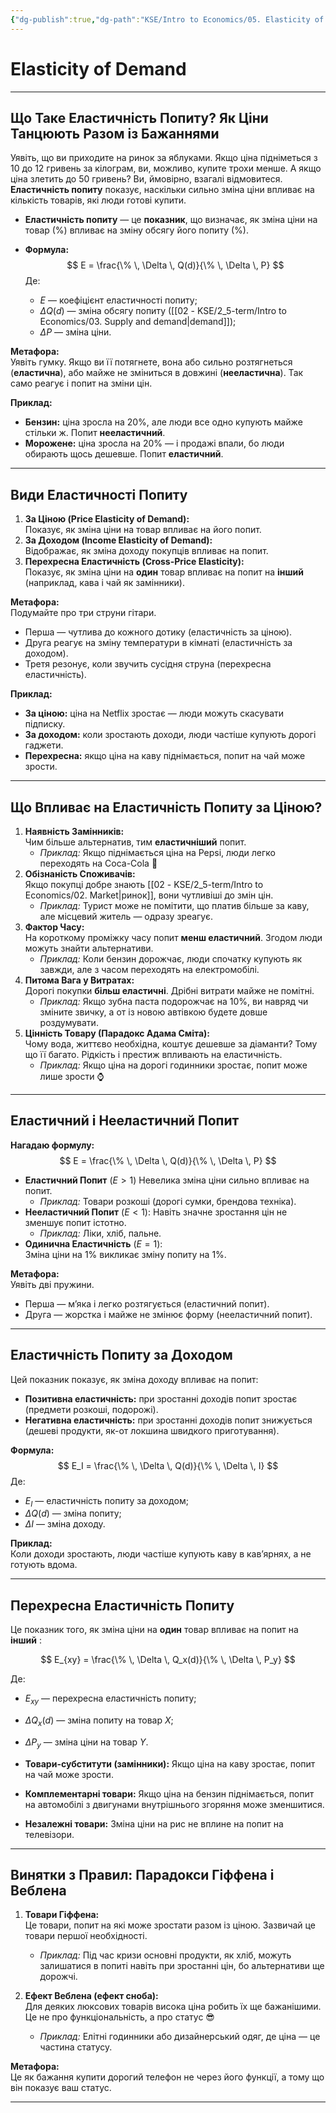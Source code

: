 ```yaml
---
{"dg-publish":true,"dg-path":"KSE/Intro to Economics/05. Elasticity of Demand.md","permalink":"/kse/intro-to-economics/05-elasticity-of-demand/","tags":["kse","economics"],"created":"2025-02-03T00:17:02.517+02:00","updated":"2025-02-03T20:04:55.967+02:00"}
---
```


# Elasticity of Demand
---

## Що Таке Еластичність Попиту? Як Ціни Танцюють Разом із Бажаннями

Уявіть, що ви приходите на ринок за яблуками. Якщо ціна підніметься з 10 до 12 гривень за кілограм, ви, можливо, купите трохи менше. А якщо ціна злетить до 50 гривень? Ви, ймовірно, взагалі відмовитеся. 
**Еластичність попиту** показує, наскільки сильно зміна ціни впливає на кількість товарів, які люди готові купити.

- **Еластичність попиту** — це **показник**, що визначає, як зміна ціни на товар (%) впливає на зміну обсягу його попиту (%).
  
- <strong><span style="color: var(--color-aqua);">Формула:</span></strong>  
  $$ 
  E = \frac{\% \, \Delta \, Q(d)}{\% \, \Delta \, P} 
  $$
  Де:
  - $E$ — коефіцієнт еластичності попиту;
  - $\Delta Q(d)$ — зміна обсягу попиту ([[02 - KSE/2_5-term/Intro to Economics/03. Supply and demand\|demand]]);
  - $\Delta P$ — зміна ціни.

<strong><span style="color: var(--color-purple);">Метафора:</span></strong>  
Уявіть гумку. Якщо ви її потягнете, вона або сильно розтягнеться (<strong><span style="color: var(--color-aqua);">еластична</span></strong>), або майже не зміниться в довжині (<strong><span style="color: var(--color-red);">нееластична</span></strong>). Так само реагує і попит на зміни цін.

<strong><span style="color: var(--color-green);">Приклад:</span></strong>  
- **Бензин:** ціна зросла на 20%, але люди все одно купують майже стільки ж. Попит <strong><span style="color: var(--color-red);">нееластичний</span></strong>.  
- **Морожене:** ціна зросла на 20% — і продажі впали, бо люди обирають щось дешевше. Попит <strong><span style="color: var(--color-aqua);">еластичний</span></strong>.

---

## Види Еластичності Попиту

1. **За Ціною (Price Elasticity of Demand):**  
   Показує, як зміна ціни на товар впливає на його попит.
2. **За Доходом (Income Elasticity of Demand):**  
   Відображає, як зміна доходу покупців впливає на попит.
3. **Перехресна Еластичність (Cross-Price Elasticity):**  
   Показує, як зміна ціни на <strong><span style="color: var(--color-orange);">один</span></strong> товар впливає на попит на <strong><span style="color: var(--color-blue);">інший</span></strong> (наприклад, кава і чай як замінники).

<strong><span style="color: var(--color-purple);">Метафора:</span></strong>  
Подумайте про три струни гітари.  
- Перша — чутлива до кожного дотику (еластичність за ціною).  
- Друга реагує на зміну температури в кімнаті (еластичність за доходом).  
- Третя резонує, коли звучить сусідня струна (перехресна еластичність).

<strong><span style="color: var(--color-green);">Приклад:</span></strong>  
- **За ціною:** ціна на Netflix зростає — люди можуть скасувати підписку.  
- **За доходом:** коли зростають доходи, люди частіше купують дорогі гаджети.  
- **Перехресна:** якщо ціна на каву піднімається, попит на чай може зрости.

---

## Що Впливає на Еластичність Попиту за Ціною?

1. **Наявність Замінників:**  
   Чим більше альтернатив, тим <strong><span style="color: var(--color-aqua);">еластичніший</span></strong> попит.  
   - *Приклад:* Якщо піднімається ціна на Pepsi, люди легко переходять на Coca-Cola 🥤
2. **Обізнаність Споживачів:**  
   Якщо покупці добре знають [[02 - KSE/2_5-term/Intro to Economics/02. Market\|ринок]], вони чутливіші до змін цін.  
   - *Приклад:* Турист може не помітити, що платив більше за каву, але місцевий житель — одразу зреагує.
3. **Фактор Часу:**  
   На короткому проміжку часу попит <strong><span style="color: var(--color-red);">менш еластичний</span></strong>. Згодом люди можуть знайти альтернативи.  
   - *Приклад:* Коли бензин дорожчає, люди спочатку купують як завжди, але з часом переходять на електромобілі.
4. **Питома Вага у Витратах:**  
   Дорогі покупки <strong><span style="color: var(--color-aqua);">більш еластичні</span></strong>. Дрібні витрати майже не помітні.  
   - *Приклад:* Якщо зубна паста подорожчає на 10%, ви навряд чи зміните звичку, а от із новою автівкою будете довше роздумувати.
5. **Цінність Товару (Парадокс Адама Сміта):**  
   Чому вода, життєво необхідна, коштує дешевше за діаманти? Тому що її багато. Рідкість і престиж впливають на еластичність.
   - *Приклад:* Якщо ціна на дорогі годинники зростає, попит може лише зрости ⌚️

---

## Еластичний і Нееластичний Попит

**Нагадаю формулу:**
  $$ 
  E = \frac{\% \, \Delta \, Q(d)}{\% \, \Delta \, P} 
  $$

- <strong><span style="color: var(--color-aqua);">Еластичний Попит</span></strong>  ($E > 1$)
  Невелика зміна ціни сильно впливає на попит.  
  - *Приклад:* Товари розкоші (дорогі сумки, брендова техніка).
- <strong><span style="color: var(--color-red);">Нееластичний Попит</span></strong>  ($E < 1$):
  Навіть значне зростання цін не зменшує попит істотно.  
  - *Приклад:* Ліки, хліб, пальне.
- **Одинична Еластичність** ($E = 1$):  
  Зміна ціни на 1% викликає зміну попиту на 1%.

<strong><span style="color: var(--color-purple);">Метафора:</span></strong>  
Уявіть дві пружини.  
- Перша — м’яка і легко розтягується (еластичний попит).  
- Друга — жорстка і майже не змінює форму (нееластичний попит).

---

## Еластичність Попиту за Доходом

Цей показник показує, як зміна доходу впливає на попит:

- <strong><span style="color: var(--color-green);">Позитивна еластичність:</span></strong> при зростанні доходів попит зростає (предмети розкоші, подорожі).  
- <strong><span style="color: var(--color-red);">Негативна еластичність:</span></strong> при зростанні доходів попит знижується (дешеві продукти, як-от локшина швидкого приготування).

**Формула:**  
$$
E_I = \frac{\% \, \Delta \, Q(d)}{\% \, \Delta \, I}
$$
Де:
- $E_I$ — еластичність попиту за доходом;
- $\Delta Q(d)$ — зміна попиту;
- $\Delta I$ — зміна доходу.

<strong><span style="color: var(--color-green);">Приклад:</span></strong>  
Коли доходи зростають, люди частіше купують каву в кав’ярнях, а не готують вдома.

---

## Перехресна Еластичність Попиту

Це показник того, як зміна ціни на <strong><span style="color: var(--color-orange);">один</span></strong> товар впливає на попит на <strong><span style="color: var(--color-blue);">інший</span></strong> :

$$
E_{xy} = \frac{\% \, \Delta \, Q_x(d)}{\% \, \Delta \, P_y}
$$

Де:
- $E_{xy}$ — перехресна еластичність попиту;
- $\Delta Q_x(d)$ — зміна попиту на товар $X$;
- $\Delta P_y$ — зміна ціни на товар $Y$.

- **Товари-субститути (замінники):** Якщо ціна на каву зростає, попит на чай може зрости.  
- **Комплементарні товари:** Якщо ціна на бензин піднімається, попит на автомобілі з двигунами внутрішнього згоряння може зменшитися.  
- **Незалежні товари:** Зміна ціни на рис не вплине на попит на телевізори.

---

## Винятки з Правил: Парадокси Гіффена і Веблена

1. **Товари Гіффена:**  
   Це товари, попит на які може зростати разом із ціною. Зазвичай це товари першої необхідності.
   - *Приклад:* Під час кризи основні продукти, як хліб, можуть залишатися в попиті навіть при зростанні цін, бо альтернативи ще дорожчі.

2. **Ефект Веблена (ефект сноба):**  
   Для деяких люксових товарів висока ціна робить їх ще бажанішими. Це не про функціональність, а про статус 😎
   - *Приклад:* Елітні годинники або дизайнерський одяг, де ціна — це частина статусу.

<strong><span style="color: var(--color-purple);">Метафора:</span></strong>  
Це як бажання купити дорогий телефон не через його функції, а тому що він показує ваш статус.

---
